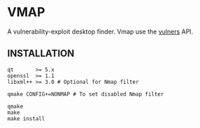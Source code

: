 # VMAP

A vulnerability-exploit desktop finder. Vmap use the [vulners](https://vulners.com/api/v3/) API.

## INSTALLATION

```shell
qt       >= 5.x
openssl  >= 1.1
libxml++ >= 3.0 # Optional for Nmap filter
```
```shell
qmake CONFIG+=NONMAP # To set disabled Nmap filter

qmake
make
make install
```
